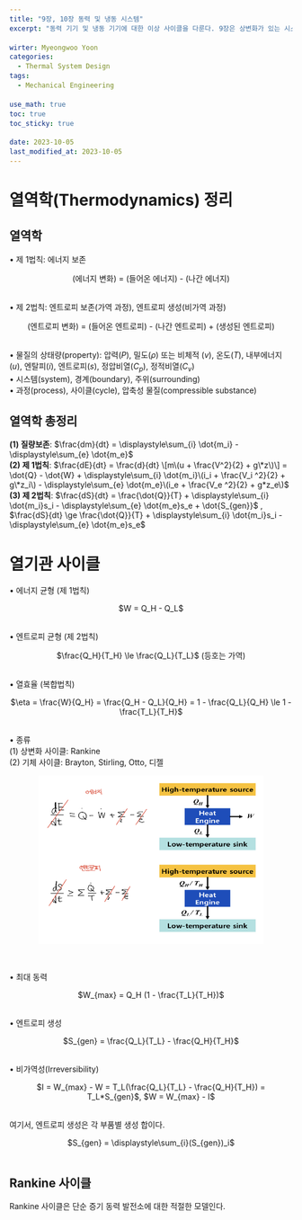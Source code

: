 ```yaml
---
title: "9장, 10장 동력 및 냉동 시스템"
excerpt: "동력 기기 및 냉동 기기에 대한 이상 사이클을 다룬다. 9장은 상변화가 있는 시스템, 즉 응축되는 작동 유체를 사용하는 시스템에 초점을 맞추고, 10장은 상변화가 없는 기체를 작동 유체로 사용하는 시스템을 다룬다. 이 두 장에서는 실제 기기에서의 과정이 이상적인 과정과 어떻게 다른가도 살펴보고 사이클의 성능을 향상시키기 위한 여러 방법을 제시한다."

wirter: Myeongwoo Yoon
categories:
  - Thermal System Design
tags:
  - Mechanical Engineering

use_math: true
toc: true
toc_sticky: true
 
date: 2023-10-05
last_modified_at: 2023-10-05
---
```


열역학(Thermodynamics) 정리
======

열역학
------
• 제 1법칙: 에너지 보존
<center>(에너지 변화) = (들어온 에너지) - (나간 에너지)</center><br/>

• 제 2법칙: 엔트로피 보존(가역 과정), 엔트로피 생성(비가역 과정)
<center>(엔트로피 변화) = (들어온 엔트로피) - (나간 엔트로피) + (생성된 엔트로피)</center><br/>

• 물질의 상태량(property): 압력(_P_), 밀도($\rho$) 또는 비체적 (_v_), 온도(_T_), 내부에너지(_u_), 엔탈피(_i_), 엔트로피(_s_), 정압비열(_$C_p$_), 정적비열(_$C_v$_)<br/>
• 시스템(system), 경계(boundary), 주위(surrounding)<br/>
• 과정(process), 사이클(cycle), 압축성 물질(compressible substance)<br/>

열역학 총정리
------
**(1) 질량보존**: $\frac{dm}{dt} = \displaystyle\sum_{i} \dot{m_i} - \displaystyle\sum_{e} \dot{m_e}$<br/>
**(2) 제 1법칙**: $\frac{dE}{dt} = \frac{d}{dt} \[m\(u + \frac{V^2}{2} + g\*z\)\] = \dot{Q} - \dot{W} + \displaystyle\sum_{i} \dot{m_i}\(i_i + \frac{V_i ^2}{2} + g\*z_i\) - \displaystyle\sum_{e} \dot{m_e}\(i_e + \frac{V_e ^2}{2} + g*z_e\)$<br/>
**(3) 제 2법칙**: $\frac{dS}{dt} = \frac{\dot{Q}}{T} + \displaystyle\sum_{i} \dot{m_i}s_i - \displaystyle\sum_{e} \dot{m_e}s_e + \dot{S_{gen}}$ , $\frac{dS}{dt} \ge \frac{\dot{Q}}{T} + \displaystyle\sum_{i} \dot{m_i}s_i - \displaystyle\sum_{e} \dot{m_e}s_e$<br/>

열기관 사이클
======
• 에너지 균형 (제 1법칙)
<center>$W = Q_H - Q_L$</center><br/>

• 엔트로피 균형 (제 2법칙)
<center>$\frac{Q_H}{T_H} \le \frac{Q_L}{T_L}$ (등호는 가역)</center><br/>

• 열효율 (복합법칙)
<center>$\eta = \frac{W}{Q_H} = \frac{Q_H - Q_L}{Q_H} = 1 - \frac{Q_L}{Q_H} \le 1 - \frac{T_L}{T_H}$</center><br/>

• 종류<br/>
(1) 상변화 사이클: Rankine<br/>
(2) 기체 사이클: Brayton, Stirling, Otto, 디젤<br/>
<p align="center"><img src="/assets/img/Thermal_System_Design_9,10_1.jpg" width="400" height="300"></p><br/>

• 최대 동력
<center>$W_{max} = Q_H (1 - \frac{T_L}{T_H})$</center><br/>

• 엔트로피 생성
<center>$S_{gen} = \frac{Q_L}{T_L} - \frac{Q_H}{T_H}$</center><br/>

• 비가역성(Irreversibility)
<center>$I = W_{max} - W = T_L(\frac{Q_L}{T_L} - \frac{Q_H}{T_H}) = T_L*S_{gen}$, $W = W_{max} - I$</center><br/>

여기서, 엔트로피 생성은 각 부품별 생성 합이다.
<center>$S_{gen} = \displaystyle\sum_{i}(S_{gen})_i$</center><br/>

Rankine 사이클
------
Rankine 사이클은 단순 증기 동력 발전소에 대한 적절한 모델인다.

